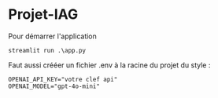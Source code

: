 # Projet-IAG

Pour démarrer l'application

`streamlit run .\app.py`

Faut aussi crééer un fichier .env à la racine du projet du style :

```
OPENAI_API_KEY="votre clef api"
OPENAI_MODEL="gpt-4o-mini"
```